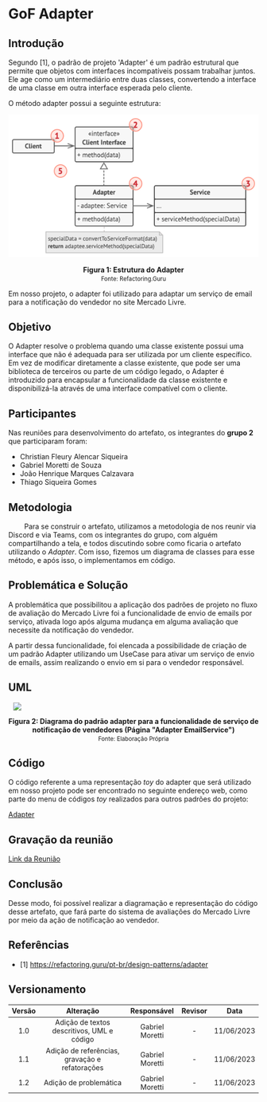 # GoF Adapter

## Introdução

Segundo [1], o padrão de projeto 'Adapter' é um padrão estrutural que permite que objetos com interfaces incompatíveis possam trabalhar juntos. Ele age como um intermediário entre duas classes, convertendo a interface de uma classe em outra interface esperada pelo cliente.

O método adapter possui a seguinte estrutura:

![imagem 1](../../Assets/PadroesDeProjeto/EstruturaAdapter.png)

<center> <figcaption>
    <b>Figura 1:
     Estrutura do Adapter</b>
    <br><small>Fonte: Refactoring.Guru</small>
</figcaption> </center>

Em nosso projeto, o adapter foi utilizado para adaptar um serviço de email para a notificação do vendedor no site Mercado Livre.

## Objetivo

O Adapter resolve o problema quando uma classe existente possui uma interface que não é adequada para ser utilizada por um cliente específico. Em vez de modificar diretamente a classe existente, que pode ser uma biblioteca de terceiros ou parte de um código legado, o Adapter é introduzido para encapsular a funcionalidade da classe existente e disponibilizá-la através de uma interface compatível com o cliente.

## Participantes

Nas reuniões para desenvolvimento do artefato, os integrantes do **grupo 2** que participaram foram:

- Christian Fleury Alencar Siqueira
- Gabriel Moretti de Souza
- João Henrique Marques Calzavara
- Thiago Siqueira Gomes

## Metodologia

&emsp;&emsp; Para se construir o artefato, utilizamos a metodologia de nos reunir via Discord e via Teams, com os integrantes do grupo, com alguém compartilhando a tela, e todos discutindo sobre como ficaria o artefato utilizando o _Adapter_. Com isso, fizemos um diagrama de classes para esse método, e após isso, o implementamos em código.

## Problemática e Solução

A problemática que possibilitou a aplicação dos padrões de projeto no fluxo de avaliação do Mercado Livre foi a funcionalidade de envio de emails por serviço, ativada logo após alguma mudança em alguma avaliação que necessite da notificação do vendedor.

A partir dessa funcionalidade, foi elencada a possibilidade de criação de um padrão Adapter utilizando um UseCase para ativar um serviço de envio de emails, assim realizando o envio em si para o vendedor responsável.

## UML

<div style="width: 640px; margin: 10px; position: relative;"><image style="width:640px;" src="https://lucid.app/publicSegments/view/cadea9b2-6cc3-4e64-a85b-6f859e8c4042/image.png"/></div>


<center> <figcaption>
    <b>Figura 2: Diagrama do padrão adapter para a funcionalidade de serviço de notificação de vendedores (Página "Adapter EmailService")</b>
    <br><small>Fonte: Elaboração Própria</small>
</figcaption> </center>

## Código 

O código referente a uma representação _toy_ do adapter que será utilizado em nosso projeto pode ser encontrado no seguinte endereço web, como parte do menu de códigos _toy_ realizados para outros padrões do projeto:

[Adapter](https://github.com/UnBArqDsw2023-1/2023.1_G2_ProjetoMercadoLivre/tree/design-patterns/src/adapter)

## Gravação da reunião

[Link da Reunião](https://www.youtube.com/watch?v=wuYSZUKnArc)

## Conclusão

Desse modo, foi possível realizar a diagramação e representação do código desse artefato, que fará parte do sistema de avaliações do Mercado Livre por meio da ação de notificação ao vendedor.

## Referências

- [1] https://refactoring.guru/pt-br/design-patterns/adapter

## Versionamento

| Versão |                  Alteração                   |    Responsável     |      Revisor       | Data  |
| :----: | :------------------------------------------: | :----------------: | :----------------: | :---: |
|  1.0   | Adição de textos descritivos, UML e código | Gabriel Moretti |  -   | 11/06/2023 |
|  1.1   | Adição de referências, gravação e refatorações | Gabriel Moretti |  -   | 11/06/2023 |
|  1.2   | Adição de problemática | Gabriel Moretti |  -   | 11/06/2023 |
